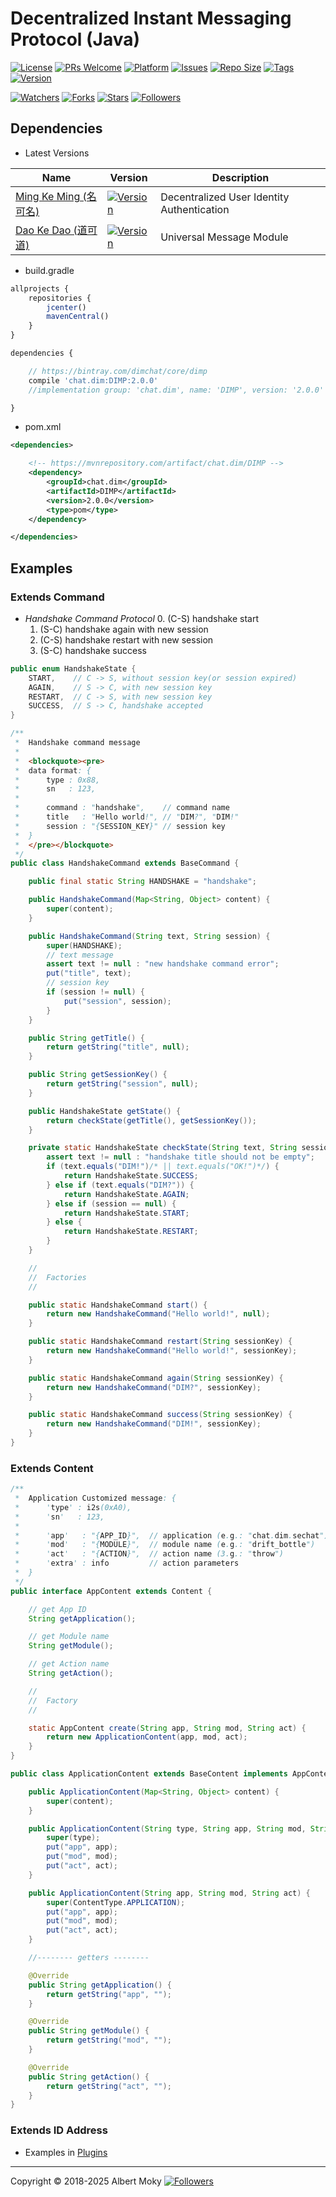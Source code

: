 # Decentralized Instant Messaging Protocol (Java)

[![License](https://img.shields.io/github/license/dimchat/core-java)](https://github.com/dimchat/core-java/blob/master/LICENSE)
[![PRs Welcome](https://img.shields.io/badge/PRs-welcome-brightgreen.svg)](https://github.com/dimchat/core-java/pulls)
[![Platform](https://img.shields.io/badge/Platform-Java%208-brightgreen.svg)](https://github.com/dimchat/core-java/wiki)
[![Issues](https://img.shields.io/github/issues/dimchat/core-java)](https://github.com/dimchat/core-java/issues)
[![Repo Size](https://img.shields.io/github/repo-size/dimchat/core-java)](https://github.com/dimchat/core-java/archive/refs/heads/main.zip)
[![Tags](https://img.shields.io/github/tag/dimchat/core-java)](https://github.com/dimchat/core-java/tags)
[![Version](https://img.shields.io/maven-central/v/chat.dim/DIMP)](https://mvnrepository.com/artifact/chat.dim/DIMP)

[![Watchers](https://img.shields.io/github/watchers/dimchat/core-java)](https://github.com/dimchat/core-java/watchers)
[![Forks](https://img.shields.io/github/forks/dimchat/core-java)](https://github.com/dimchat/core-java/forks)
[![Stars](https://img.shields.io/github/stars/dimchat/core-java)](https://github.com/dimchat/core-java/stargazers)
[![Followers](https://img.shields.io/github/followers/dimchat)](https://github.com/orgs/dimchat/followers)

## Dependencies

* Latest Versions

| Name | Version | Description |
|------|---------|-------------|
| [Ming Ke Ming (名可名)](https://github.com/dimchat/mkm-java) | [![Version](https://img.shields.io/maven-central/v/chat.dim/MingKeMing)](https://mvnrepository.com/artifact/chat.dim/MingKeMing) | Decentralized User Identity Authentication |
| [Dao Ke Dao (道可道)](https://github.com/dimchat/dkd-java) | [![Version](https://img.shields.io/maven-central/v/chat.dim/DaoKeDao)](https://mvnrepository.com/artifact/chat.dim/DaoKeDao) | Universal Message Module |

* build.gradle

```javascript
allprojects {
    repositories {
        jcenter()
        mavenCentral()
    }
}

dependencies {

    // https://bintray.com/dimchat/core/dimp
    compile 'chat.dim:DIMP:2.0.0'
    //implementation group: 'chat.dim', name: 'DIMP', version: '2.0.0'

}
```

* pom.xml

```xml
<dependencies>

    <!-- https://mvnrepository.com/artifact/chat.dim/DIMP -->
    <dependency>
        <groupId>chat.dim</groupId>
        <artifactId>DIMP</artifactId>
        <version>2.0.0</version>
        <type>pom</type>
    </dependency>

</dependencies>
```

## Examples

### Extends Command

* _Handshake Command Protocol_
  0. (C-S) handshake start
  1. (S-C) handshake again with new session
  2. (C-S) handshake restart with new session
  3. (S-C) handshake success

```java
public enum HandshakeState {
    START,    // C -> S, without session key(or session expired)
    AGAIN,    // S -> C, with new session key
    RESTART,  // C -> S, with new session key
    SUCCESS,  // S -> C, handshake accepted
}

/**
 *  Handshake command message
 *
 *  <blockquote><pre>
 *  data format: {
 *      type : 0x88,
 *      sn   : 123,
 *
 *      command : "handshake",    // command name
 *      title   : "Hello world!", // "DIM?", "DIM!"
 *      session : "{SESSION_KEY}" // session key
 *  }
 *  </pre></blockquote>
 */
public class HandshakeCommand extends BaseCommand {

    public final static String HANDSHAKE = "handshake";

    public HandshakeCommand(Map<String, Object> content) {
        super(content);
    }

    public HandshakeCommand(String text, String session) {
        super(HANDSHAKE);
        // text message
        assert text != null : "new handshake command error";
        put("title", text);
        // session key
        if (session != null) {
            put("session", session);
        }
    }

    public String getTitle() {
        return getString("title", null);
    }

    public String getSessionKey() {
        return getString("session", null);
    }

    public HandshakeState getState() {
        return checkState(getTitle(), getSessionKey());
    }

    private static HandshakeState checkState(String text, String session) {
        assert text != null : "handshake title should not be empty";
        if (text.equals("DIM!")/* || text.equals("OK!")*/) {
            return HandshakeState.SUCCESS;
        } else if (text.equals("DIM?")) {
            return HandshakeState.AGAIN;
        } else if (session == null) {
            return HandshakeState.START;
        } else {
            return HandshakeState.RESTART;
        }
    }

    //
    //  Factories
    //

    public static HandshakeCommand start() {
        return new HandshakeCommand("Hello world!", null);
    }

    public static HandshakeCommand restart(String sessionKey) {
        return new HandshakeCommand("Hello world!", sessionKey);
    }

    public static HandshakeCommand again(String sessionKey) {
        return new HandshakeCommand("DIM?", sessionKey);
    }

    public static HandshakeCommand success(String sessionKey) {
        return new HandshakeCommand("DIM!", sessionKey);
    }
}
```

### Extends Content

```java
/**
 *  Application Customized message: {
 *      'type' : i2s(0xA0),
 *      'sn'   : 123,
 *
 *      'app'   : "{APP_ID}",  // application (e.g.: "chat.dim.sechat")
 *      'mod'   : "{MODULE}",  // module name (e.g.: "drift_bottle")
 *      'act'   : "{ACTION}",  // action name (3.g.: "throw")
 *      'extra' : info         // action parameters
 *  }
 */
public interface AppContent extends Content {

    // get App ID
    String getApplication();

    // get Module name
    String getModule();

    // get Action name
    String getAction();

    //
    //  Factory
    //

    static AppContent create(String app, String mod, String act) {
        return new ApplicationContent(app, mod, act);
    }
}

public class ApplicationContent extends BaseContent implements AppContent {

    public ApplicationContent(Map<String, Object> content) {
        super(content);
    }

    public ApplicationContent(String type, String app, String mod, String act) {
        super(type);
        put("app", app);
        put("mod", mod);
        put("act", act);
    }

    public ApplicationContent(String app, String mod, String act) {
        super(ContentType.APPLICATION);
        put("app", app);
        put("mod", mod);
        put("act", act);
    }

    //-------- getters --------

    @Override
    public String getApplication() {
        return getString("app", "");
    }

    @Override
    public String getModule() {
        return getString("mod", "");
    }

    @Override
    public String getAction() {
        return getString("act", "");
    }
}

```

### Extends ID Address

* Examples in [Plugins](https://mvnrepository.com/artifact/chat.dim/Plugins)

----

Copyright &copy; 2018-2025 Albert Moky
[![Followers](https://img.shields.io/github/followers/moky)](https://github.com/moky?tab=followers)